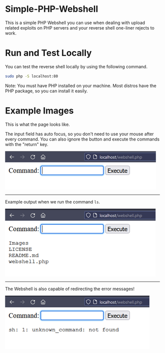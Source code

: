 # Simple-PHP-Webshell
This is a simple PHP Webshell you can use when dealing with upload related exploits on PHP servers and your reverse shell one-liner rejects to work.

# Run and Test Locally
You can test the reverse shell locally by using the following command.

```bash
sudo php -S localhost:80
```

Note: You must have PHP installed on your machine. Most distros have the PHP package, so you can install it easily.

# Example Images

This is what the page looks like.

The input field has auto focus, so you don't need to use your mouse after every command. You can also ignore the button and execute the commands with the "return" key.

![example_01](Images/example_01.png)

---

Example output when we run the command `ls`.

![example_02](Images/example_02.png)

---

The Webshell is also capable of redirecting the error messages!

![example_03](Images/example_03.png)
